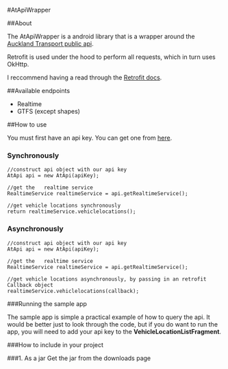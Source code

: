 #AtApiWrapper

##About

The AtApiWrapper is a android library that is a wrapper around the [Auckland Transport public api](https://api.at.govt.nz).

Retrofit is used under the hood to perform all requests, which in turn uses OkHttp.

I reccommend having a read through the [Retrofit docs](http://square.github.io/retrofit/).


##Available endpoints

* Realtime
* GTFS (except shapes)

##How to use


You must first have an api key. You can get one from [here](https://api.at.govt.nz).

### Synchronously

	//construct api object with our api key
	AtApi api = new AtApi(apiKey);
	
	//get the 	realtime service
	RealtimeService realtimeService = api.getRealtimeService(); 
	
	//get vehicle locations synchronously
	return realtimeService.vehiclelocations();


### Asynchronously

	//construct api object with our api key
	AtApi api = new AtApi(apiKey);
	
	//get the 	realtime service
	RealtimeService realtimeService = api.getRealtimeService(); 
	
	//get vehicle locations asynchronously, by passing in an retrofit Callback object
	realtimeService.vehiclelocations(callback);
	
	
###Running the sample app

The sample app is simple a practical example of how to query the api. It would be better just to look through the code, but if you do want to run the app, you will need to add your api key to the **VehicleLocationListFragment**.



###How to include in your project


###1. As a jar
Get the jar from the downloads page

	
	




